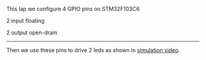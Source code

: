 This lap we configure 4 GPIO pins on STM32F103C6

2 input floating

2 output open-drain

---

Then we use these pins to drive 2 leds as shown in [simulation video](https://drive.google.com/file/d/1u_XJzfN_7NrPq-TVBYVFZ-zMoOi2BSno/view?usp=sharing).
